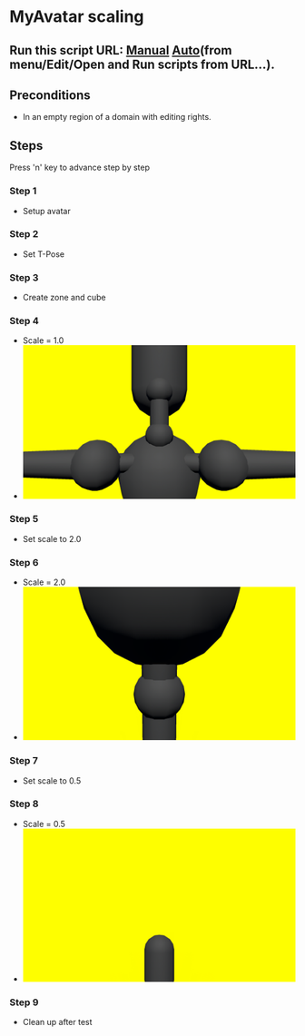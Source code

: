 # MyAvatar scaling
## Run this script URL: [Manual](./test.js?raw=true)   [Auto](./testAuto.js?raw=true)(from menu/Edit/Open and Run scripts from URL...).

## Preconditions
- In an empty region of a domain with editing rights.

## Steps
Press 'n' key to advance step by step

### Step 1
- Setup avatar
### Step 2
- Set T-Pose
### Step 3
- Create zone and cube
### Step 4
- Scale = 1.0
- ![](./ExpectedImage_00000.png)
### Step 5
- Set scale to 2.0
### Step 6
- Scale = 2.0
- ![](./ExpectedImage_00001.png)
### Step 7
- Set scale to 0.5
### Step 8
- Scale = 0.5
- ![](./ExpectedImage_00002.png)
### Step 9
- Clean up after test
